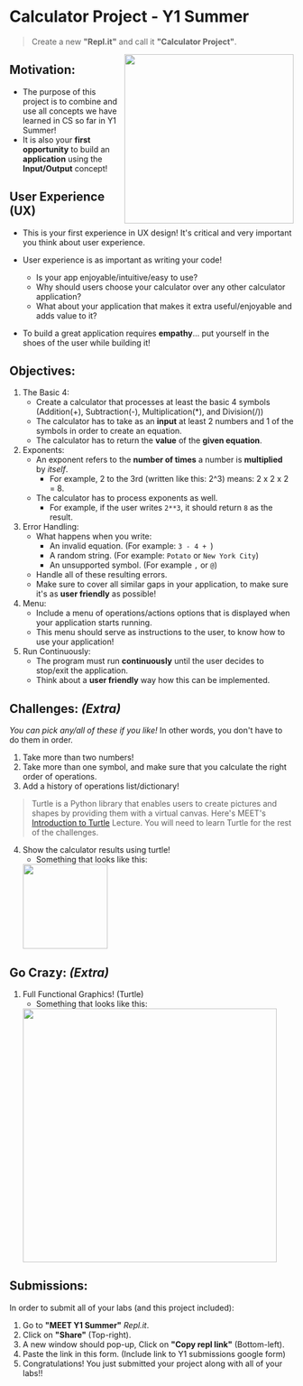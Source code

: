 # Calculator Project - Y1 Summer 

 > Create a new **"Repl.it"** and call it **"Calculator Project"**.  



<img src="https://art.pixilart.com/2241c06cc44adc2.gif" align="right" width=300>

## Motivation:
- The purpose of this project is to combine and use all concepts we have learned in CS so far in Y1 Summer!  
- It is also your **first opportunity** to build an **application** using the **Input/Output** concept!

## User Experience (UX)
- This is your first experience in UX design! It's critical and very important you think about user experience.
- User experience is as important as writing your code!
    - Is your app enjoyable/intuitive/easy to use?
    - Why should users choose your calculator over any other calculator application?
    - What about your application that makes it extra useful/enjoyable and adds value to it?

- To build a great application requires **empathy**... put yourself in the shoes of the user while building it!

## Objectives:
1. The Basic 4: 
    - Create a calculator that processes at least the basic 4 symbols (Addition(+), Subtraction(-), Multiplication(*), and Division(/)) 
    - The calculator has to take as an **input** at least 2 numbers and 1 of the symbols in order to create an equation. 
    - The calculator has to return the **value** of the **given equation**.
2. Exponents:
    - An exponent refers to the **number of times** a number is **multiplied** by *itself*.
        - For example, 2 to the 3rd (written like this: 2^3) means: 2 x 2 x 2 = 8.
    - The calculator has to process exponents as well.
        - For example, if the user writes `2**3`, it should return `8` as the result.
3. Error Handling:
    - What happens when you write:
        - An invalid equation. (For example: `3 - 4 + `)
        - A random string. (For example: `Potato` or `New York City`)
        - An unsupported symbol. (For example `,` or `@`)
    - Handle all of these resulting errors.
    - Make sure to cover all similar gaps in your application, to make sure it's as **user friendly** as possible!
4. Menu:
    - Include a menu of operations/actions options that is displayed when your application starts running.
    - This menu should serve as instructions to the user, to know how to use your application!
5. Run Continuously:
    - The program must run **continuously** until the user decides to stop/exit the application.
    - Think about a **user friendly** way how this can be implemented. 


## Challenges: *(Extra)*
*You can pick any/all of these if you like!* In other words, you don't have to do them in order.  

1. Take more than two numbers!
2. Take more than one symbol, and make sure that you calculate the right order of operations. 
3. Add a history of operations list/dictionary!

> Turtle is a Python library that enables users to create pictures and shapes by providing them with a virtual canvas. Here's MEET's [Introduction to Turtle](https://docs.google.com/presentation/d/12hUghofRqPTL3jsDazqqUrrr8-GfMe68-IFim9XTEDI/edit?usp=sharing) Lecture. You will need to learn Turtle for the rest of the challenges.
4. Show the calculator results using turtle! 
    - Something that looks like this:
    <img src="https://github.com/meet-projects/Y1-Summer-Labs/blob/master/TurtleResult.png" width=150>

## Go Crazy: *(Extra)*
1. Full Functional Graphics! (Turtle)
    - Something that looks like this:
    <img src="https://media.geeksforgeeks.org/wp-content/uploads/Screenshot-774.png" width=450>


## Submissions:
In order to submit all of your labs (and this project included):
1. Go to **"MEET Y1 Summer"** *Repl.it*.
2. Click on **"Share"** (Top-right).
3. A new window should pop-up, Click on **"Copy repl link"** (Bottom-left).
4. Paste the link in this form. (Include link to Y1 submissions google form)
5. Congratulations! You just submitted your project along with all of your labs!!
